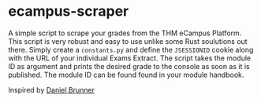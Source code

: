 # ecampus-scraper

A simple script to scrape your grades from the THM eCampus Platform. This script is very robust and easy to use unlike some Rust soulutions out there. Simply
create a ``constants.py`` and define the ``JSESSIONID`` cookie along with the URL of your individual Exams Extract. The script takes the module ID as argument and prints the desired grade to the console as soon as it is published. The module ID can be found found in your module handbook.<br>

Inspired by [Daniel Brunner](https://www.dbrunner.de)
